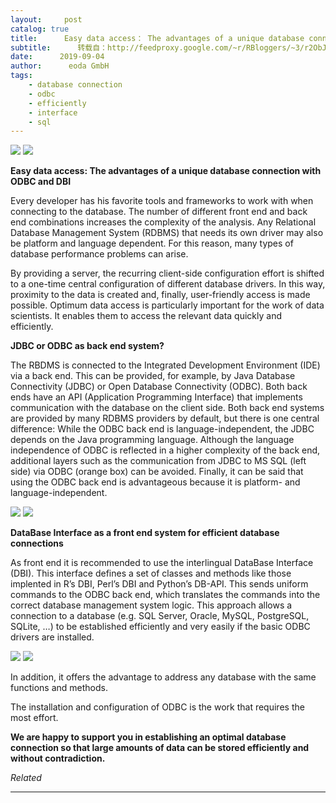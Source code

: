 ```yaml
---
layout:     post
catalog: true
title:      Easy data access： The advantages of a unique database connection with ODBC and DBI
subtitle:      转载自：http://feedproxy.google.com/~r/RBloggers/~3/r2ObJWgIgfA/
date:      2019-09-04
author:      eoda GmbH
tags:
    - database connection
    - odbc
    - efficiently
    - interface
    - sql
---
```






![](https://i2.wp.com/server.eoda.de/wp-content/uploads/2019/09/network-4430786_1920-1000x667.jpg?w=450&is-pending-load=1#038;ssl=1)
![](https://i2.wp.com/server.eoda.de/wp-content/uploads/2019/09/network-4430786_1920-1000x667.jpg?w=450&ssl=1)


**Easy data access: The advantages of a unique database connection with ODBC and DBI**

Every developer has his favorite tools and frameworks to work with when connecting to the database. The number of different front end and back end combinations increases the complexity of the analysis. Any Relational Database Management System (RDBMS) that needs its own driver may also be platform and language dependent. For this reason, many types of database performance problems can arise.

By providing a server, the recurring client-side configuration effort is shifted to a one-time central configuration of different database drivers. In this way, proximity to the data is created and, finally, user-friendly access is made possible. Optimum data access is particularly important for the work of data scientists. It enables them to access the relevant data quickly and efficiently.

**JDBC or ODBC as back end system?**

The RBDMS is connected to the Integrated Development Environment (IDE) via a back end. This can be provided, for example, by Java Database Connectivity (JDBC) or Open Database Connectivity (ODBC). Both back ends have an API (Application Programming Interface) that implements communication with the database on the client side. Both back end systems are provided by many RDBMS providers by default, but there is one central difference: While the ODBC back end is language-independent, the JDBC depends on the Java programming language. Although the language independence of ODBC is reflected in a higher complexity of the back end, additional layers such as the communication from JDBC to MS SQL (left side) via ODBC (orange box) can be avoided. Finally, it can be said that using the ODBC back end is advantageous because it is platform- and language-independent.

![](https://i0.wp.com/server.eoda.de/wp-content/uploads/2019/09/jdbc-odbc-architecture-eoda.png?w=450&is-pending-load=1#038;ssl=1)
![](https://i0.wp.com/server.eoda.de/wp-content/uploads/2019/09/jdbc-odbc-architecture-eoda.png?w=450&ssl=1)


**DataBase Interface as a front end system for efficient database connections**

As front end it is recommended to use the interlingual DataBase Interface (DBI). This interface defines a set of classes and methods like those implented in R’s DBI, Perl’s DBI and Python’s DB-API. This sends uniform commands to the ODBC back end, which translates the commands into the correct database management system logic. This approach allows a connection to a database (e.g. SQL Server, Oracle, MySQL, PostgreSQL, SQLite, …) to be established efficiently and very easily if the basic ODBC drivers are installed.

![](https://i2.wp.com/server.eoda.de/wp-content/uploads/2019/09/commercial-database-eoda.png?w=450&is-pending-load=1#038;ssl=1)
![](https://i2.wp.com/server.eoda.de/wp-content/uploads/2019/09/commercial-database-eoda.png?w=450&ssl=1)


In addition, it offers the advantage to address any database with the same functions and methods.

The installation and configuration of ODBC is the work that requires the most effort.

**We are happy to support you in establishing an optimal database connection so that large amounts of data can be stored efficiently and without contradiction.**


*Related*






---
